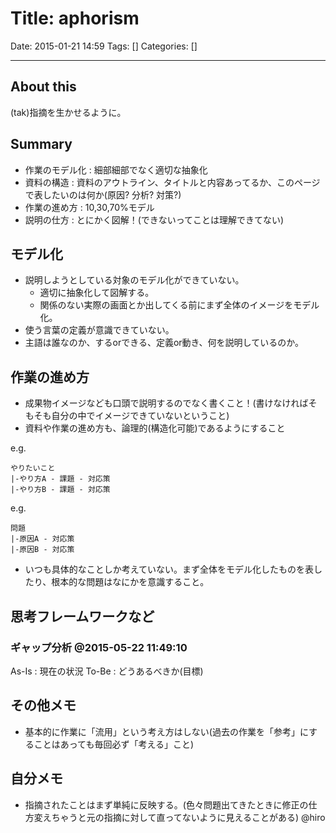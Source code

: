 # Title: aphorism

Date: 2015-01-21 14:59
Tags: []
Categories: []

---
## About this

(tak)指摘を生かせるように。

## Summary

* 作業のモデル化 : 細部細部でなく適切な抽象化
* 資料の構造     : 資料のアウトライン、タイトルと内容あってるか、このページで表したいのは何か(原因? 分析? 対策?)
* 作業の進め方   : 10,30,70%モデル
* 説明の仕方     : とにかく図解！(できないってことは理解できてない)

## モデル化

* 説明しようとしている対象のモデル化ができていない。
	* 適切に抽象化して図解する。
	* 関係のない実際の画面とか出してくる前にまず全体のイメージをモデル化。
* 使う言葉の定義が意識できていない。
* 主語は誰なのか、するorできる、定義or動き、何を説明しているのか。

## 作業の進め方

* 成果物イメージなども口頭で説明するのでなく書くこと！(書けなければそもそも自分の中でイメージできていないということ)
* 資料や作業の進め方も、論理的(構造化可能)であるようにすること

e.g.

	やりたいこと
	|-やり方A - 課題 - 対応策
	|-やり方B - 課題 - 対応策
e.g.

	問題
	|-原因A - 対応策
	|-原因B - 対応策

* いつも具体的なことしか考えていない。まず全体をモデル化したものを表したり、根本的な問題はなにかを意識すること。

## 思考フレームワークなど

### ギャップ分析 @2015-05-22 11:49:10

As-Is : 現在の状況
To-Be : どうあるべきか(目標)

## その他メモ

* 基本的に作業に「流用」という考え方はしない(過去の作業を「参考」にすることはあっても毎回必ず「考える」こと)

## 自分メモ

* 指摘されたことはまず単純に反映する。(色々問題出てきたときに修正の仕方変えちゃうと元の指摘に対して直ってないように見えることがある) @hiro

